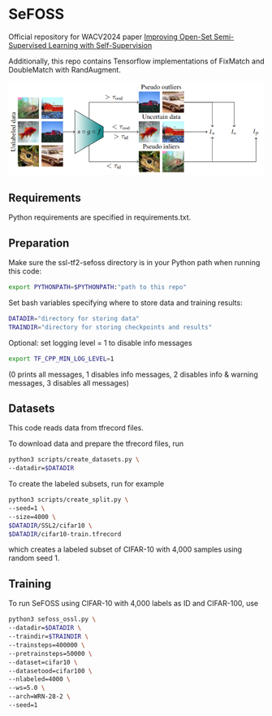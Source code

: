 # SeFOSS

Official repository for WACV2024 paper [Improving Open-Set Semi-Supervised Learning with Self-Supervision](https://arxiv.org/abs/2301.10127)

Additionally, this repo contains Tensorflow implementations of FixMatch and DoubleMatch with RandAugment.

![SeFOSS graph](/media/SeFOSS-graph.png)

## Requirements

Python requirements are specified in requirements.txt.

## Preparation

Make sure the ssl-tf2-sefoss directory is in your Python path when running this code:
```bash
export PYTHONPATH=$PYTHONPATH:"path to this repo"
```

Set bash variables specifying where to store data and training results:
```bash
DATADIR="directory for storing data"
TRAINDIR="directory for storing checkpoints and results"
```

Optional: set logging level = 1 to disable info messages
```bash
export TF_CPP_MIN_LOG_LEVEL=1
```
(0 prints all messages, 1 disables info messages, 2 disables info & warning messages, 3 disables all messages)


## Datasets

This code reads data from tfrecord files.

To download data and prepare the tfrecord files, run
```bash
python3 scripts/create_datasets.py \
--datadir=$DATADIR
```

To create the labeled subsets, run for example
```bash
python3 scripts/create_split.py \
--seed=1 \
--size=4000 \
$DATADIR/SSL2/cifar10 \
$DATADIR/cifar10-train.tfrecord
```
which creates a labeled subset of CIFAR-10 with 4,000 samples using random seed 1.

## Training

To run SeFOSS using CIFAR-10 with 4,000 labels as ID and CIFAR-100, use
```bash
python3 sefoss_ossl.py \
--datadir=$DATADIR \
--traindir=$TRAINDIR \
--trainsteps=400000 \
--pretrainsteps=50000 \
--dataset=cifar10 \
--datasetood=cifar100 \
--nlabeled=4000 \
--ws=5.0 \
--arch=WRN-28-2 \
--seed=1
```


